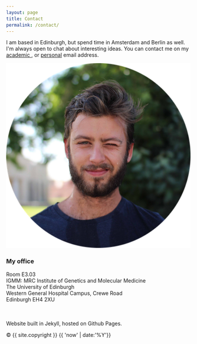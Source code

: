 ```yaml
---
layout: page
title: Contact
permalink: /contact/
---
```


<p class="main-col1 bottom-2"> I am based in Edinburgh, but spend time in Amsterdam and Berlin as well. I'm always open to chat about interesting ideas.
You can contact me on my <a href="mailto:ax.ax.ax.jansmax@xsxmxsx.edx.acx.ukxxxx"
    onmouseover="this.href=this.href.replace(/x/g,'');">academic </a>, or <a href="mailto:axbelx_xjaxnsxmax@xhoxxtxmaxxixxl.xcxomx"
    onmouseover="this.href=this.href.replace(/x/g,'');">personal</a> email address.</p>

<section class="main-col2">
	<img src="/assets/abel_circle_small.png" width="500">
</section>

<h3> My office </h3>
Room E3.03<br>
IGMM: MRC Institute of Genetics and Molecular Medicine <br>
The University of Edinburgh <br>
Western General Hospital Campus, Crewe Road <br>
Edinburgh EH4 2XU <br>
<br>
<br>



Website built in Jekyll, hosted on Github Pages. 
<br>

&copy; {{ site.copyright }} {{ 'now' | date:'%Y'}}